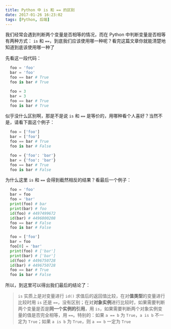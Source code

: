 ```yaml
---
title: Python 中 is 和 == 的区别
date: 2017-01-26 16:23:02
tags: [Python, 后端]
---
```


我们经常会遇到判断两个变量是否相等的情况，而在 Python 中判断变量是否相等有两种方式：
`is` 和 `==`，到底我们应该使用哪一种呢？看完这篇文章你就能清楚地知道到底该使用哪一种了

<!-- more -->

先看这一段代码：

```Python
  foo = 'foo'
  bar = 'foo'
  foo == bar # True
  foo is bar # True

  foo = 3
  bar = 3
  foo == bar # True
  foo is bar # True
```

似乎没什么区别啊，那是不是说 `is` 和 `==` 是等价的，用哪种看个人喜好？当然不是，请看下面这个例子：

```Python
  foo = ['foo']
  bar = ['foo']
  foo == bar # True
  foo is bar # False

  foo = {'foo': 'bar'}
  bar = {'foo': 'bar'}
  foo == bar # True
  foo is bar # False
```

为什么这里 `is` 和 `==` 会得到截然相反的结果？看最后一个例子：

```Python
  foo = 'foo'
  bar = foo
  foo = 'bar'
  print(foo) # bar
  print(bar) # foo
  id(foo) # 4497499672
  id(bar) # 4496800208
  foo == bar # False
  foo is bar # False

  foo = ['foo']
  bar = foo
  foo[0] = 'bar'
  print(foo) # ['bar']
  print(bar) # ['bar']
  id(foo) # 4496750728
  id(bar) # 4496750728
  foo == bar # True
  foo is bar # False
```
所以，到这里可以得出我们最后的结论了：

> `is` 实质上是对变量进行 `id()` 求值后的返回值比较，在对**值类型**的变量进行比较时用 `is` 还是 `==`，没有区别；在对**对象实例**进行比较时，如果需要判断两个变量是否是**同一个实例的引用**，用 `is`，如果需要判断两个对象实例变量的值是否完全相等，用 `==`。特别的：如果 `a == b` 为 `True`，`a is b` 不一定为 `True`；如果 `a is b` 为 `True`，则 `a == b` 一定为 `True`
